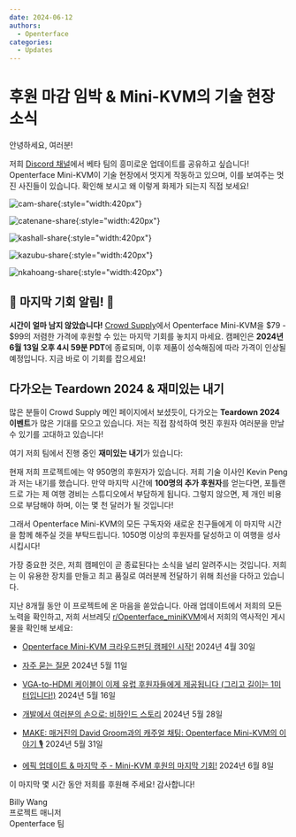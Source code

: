 ```yaml
---
date: 2024-06-12
authors:
  - Openterface
categories:
  - Updates
---
```


# 후원 마감 임박 & Mini-KVM의 기술 현장 소식

안녕하세요, 여러분!

저희 [Discord 채널](/discord)에서 베타 팀의 흥미로운 업데이트를 공유하고 싶습니다! Openterface Mini-KVM이 기술 현장에서 멋지게 작동하고 있으며, 이를 보여주는 멋진 사진들이 있습니다. 확인해 보시고 왜 이렇게 화제가 되는지 직접 보세요!

![cam-share](https://www.crowdsupply.com/img/bed9/41ac90fd-1074-49e0-a081-f9798610bed9/cam-share_jpg_md-xl.jpg){:style="width:420px"}

![catenane-share](https://www.crowdsupply.com/img/b9ed/4144b488-9442-44e2-9bad-f07daa56b9ed/catenane-share_jpg_gallery-lg.jpg){:style="width:420px"}

![kashall-share](https://www.crowdsupply.com/img/17f2/d5f31dbb-f51e-4813-ab79-29194ea717f2/kashall-share_jpg_gallery-lg.jpg){:style="width:420px"}

![kazubu-share](https://www.crowdsupply.com/img/23e5/6aadfd66-756d-4f42-944d-dc2e95dd23e5/kazubu-share_jpg_gallery-lg.jpg){:style="width:420px"}

![nkahoang-share](https://www.crowdsupply.com/img/50bc/6318ed70-11f6-4640-b73b-f435267950bc/nkahoang-share_jpg_gallery-lg.jpg){:style="width:420px"}

## 🚨 마지막 기회 알림! 🚨

**시간이 얼마 남지 않았습니다!** [Crowd Supply](https://www.crowdsupply.com/techxartisan/openterface-mini-kvm)에서 Openterface Mini-KVM을 $79 - $99의 저렴한 가격에 후원할 수 있는 마지막 기회를 놓치지 마세요. 캠페인은 **2024년 6월 13일 오후 4시 59분 PDT**에 종료되며, 이후 제품이 성숙해짐에 따라 가격이 인상될 예정입니다. 지금 바로 이 기회를 잡으세요!

## 다가오는 Teardown 2024 & 재미있는 내기

많은 분들이 Crowd Supply 메인 페이지에서 보셨듯이, 다가오는 **Teardown 2024 이벤트**가 많은 기대를 모으고 있습니다. 저는 직접 참석하여 멋진 후원자 여러분을 만날 수 있기를 고대하고 있습니다!

여기 저희 팀에서 진행 중인 **재미있는 내기**가 있습니다:

현재 저희 프로젝트에는 약 950명의 후원자가 있습니다. 저희 기술 이사인 Kevin Peng과 저는 내기를 했습니다. 만약 마지막 시간에 **100명의 추가 후원자**를 얻는다면, 포틀랜드로 가는 제 여행 경비는 스튜디오에서 부담하게 됩니다. 그렇지 않으면, 제 개인 비용으로 부담해야 하며, 이는 몇 천 달러가 될 것입니다!

그래서 Openterface Mini-KVM의 모든 구독자와 새로운 친구들에게 이 마지막 시간을 함께 해주실 것을 부탁드립니다. 1050명 이상의 후원자를 달성하고 이 여행을 성사시킵시다!

가장 중요한 것은, 저희 캠페인이 곧 종료된다는 소식을 널리 알려주시는 것입니다. 저희는 이 유용한 장치를 만들고 최고 품질로 여러분께 전달하기 위해 최선을 다하고 있습니다.

지난 8개월 동안 이 프로젝트에 온 마음을 쏟았습니다. 아래 업데이트에서 저희의 모든 노력을 확인하고, 저희 서브레딧 [r/Openterface_miniKVM](/reddit)에서 저희의 역사적인 게시물을 확인해 보세요:

- [Openterface Mini-KVM 크라우드펀딩 캠페인 시작!](https://www.crowdsupply.com/techxartisan/openterface-mini-kvm/updates/openterface-mini-kvm-crowdfunding-campaign-goes-live-now) 2024년 4월 30일

- [자주 묻는 질문](https://www.crowdsupply.com/techxartisan/openterface-mini-kvm/updates/frequently-asked-questions)  2024년 5월 11일

- [VGA-to-HDMI 케이블이 이제 유럽 후원자들에게 제공됩니다 (그리고 길이는 1미터입니다!)](https://www.crowdsupply.com/techxartisan/openterface-mini-kvm/updates/our-vga-to-hdmi-cable-is-now-available-to-european-backers-and-its-a-full-meter-long) 2024년 5월 16일

- [개발에서 여러분의 손으로: 비하인드 스토리](https://www.crowdsupply.com/techxartisan/openterface-mini-kvm/updates/from-development-to-your-hands-behind-the-scenes) 2024년 5월 28일

- [MAKE: 매거진의 David Groom과의 캐주얼 채팅: Openterface Mini-KVM의 이야기 🎙️](https://www.crowdsupply.com/techxartisan/openterface-mini-kvm/updates/casual-chat-with-david-groom-from-make-magazine-the-story-of-openterface-mini-kvm) 2024년 5월 31일

- [에픽 업데이트 & 마지막 주 - Mini-KVM 후원의 마지막 기회!](https://www.crowdsupply.com/techxartisan/openterface-mini-kvm/updates/epic-updates-and-final-week-last-chance-to-back-mini-kvm) 2024년 6월 8일

이 마지막 몇 시간 동안 저희를 후원해 주세요! 감사합니다!

Billy Wang  
프로젝트 매니저  
Openterface 팀